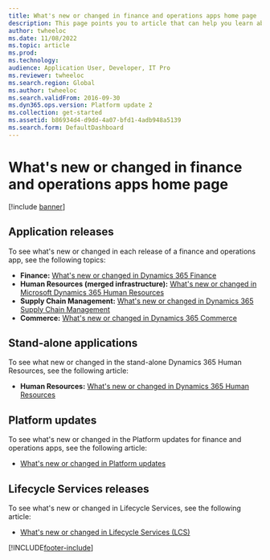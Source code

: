 ```yaml
---
title: What's new or changed in finance and operations apps home page
description: This page points you to article that can help you learn about the new features in the latest finance and operations applications.
author: twheeloc
ms.date: 11/08/2022
ms.topic: article
ms.prod: 
ms.technology: 
audience: Application User, Developer, IT Pro
ms.reviewer: twheeloc
ms.search.region: Global
ms.author: twheeloc
ms.search.validFrom: 2016-09-30
ms.dyn365.ops.version: Platform update 2
ms.collection: get-started
ms.assetid: b86934d4-d9dd-4a07-bfd1-4adb948a5139
ms.search.form: DefaultDashboard
---
```


# What's new or changed in finance and operations apps home page

[!include [banner](../includes/banner.md)]


## Application releases

To see what's new or changed in each release of a finance and operations app, see the following topics:

- **Finance:** [What's new or changed in Dynamics 365 Finance](../../../finance/get-started/whats-new-home-page.md)
- **Human Resources (merged infrastructure):** [What's new or changed in Microsoft Dynamics 365 Human Resources](../../../human-resources/get-started/hr-whats-new-changed-10-0-26.md)  
- **Supply Chain Management:** [What's new or changed in Dynamics 365 Supply Chain Management](../../../supply-chain/get-started/whats-new-home-page.md) 
- **Commerce:** [What's new or changed in Dynamics 365 Commerce](../../../commerce/get-started/whats-new-home-page.md)


## Stand-alone applications

To see what new or changed in the stand-alone Dynamics 365 Human Resources, see the following article:

- **Human Resources:** [What's new or changed in Dynamics 365 Human Resources](../../../human-resources/hr-admin-whats-new.md)

## Platform updates

To see what's new or changed in the Platform updates for finance and operations apps, see the following article:

- [What's new or changed in Platform updates](../../dev-itpro/get-started/whats-new-home-page.md)

## Lifecycle Services releases
To see what's new or changed in Lifecycle Services, see the following article:

- [What's new or changed in Lifecycle Services (LCS)](../../dev-itpro/lifecycle-services/whats-new-lcs.md)




[!INCLUDE[footer-include](../../../includes/footer-banner.md)]

